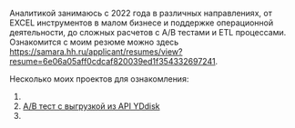 Аналитикой занимаюсь с 2022 года в различных направлениях,
от EXCEL инструментов в малом бизнесе и поддержке операционной деятельности, до сложных расчетов с A/B тестами и ETL процессами.
Ознакомится с моим резюме можно здесь https://samara.hh.ru/applicant/resumes/view?resume=6e06a05aff0cdcaf820039ed1f354332697241.

Несколько моих проектов для ознакомления:

1)  
2)  [A/B тест с выгрузкой из API YDdisk](https://github.com/Mikhail6389/MIne/blob/main/A_B_calculation.ipynb)
3)  
 
